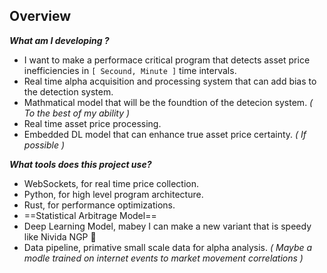 
## Overview

***What am I developing ?***
+ I want to make a performace critical program that detects asset price inefficiencies in `[ Secound, Minute ]` time intervals.
+ Real time alpha acquisition and processing system that can add bias to the detection system.
+ Mathmatical model that will be the foundtion of the detecion system. *( To the best of my ability )*
+ Real time asset price processing.
+ Embedded DL model that can enhance true asset price certainty. *( If possible )*

***What tools does this project use?***
+ WebSockets, for real time price collection.
+ Python, for high level program architecture.
+ Rust, for performance optimizations.
+ ==Statistical Arbitrage Model==
+ Deep Learning Model, mabey I can make a new variant that is speedy like Nivida NGP 🧠
+ Data pipeline, primative small scale data for alpha analysis. *( Maybe a modle trained on internet events to market movement correlations )*
